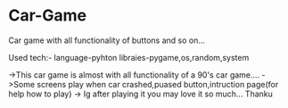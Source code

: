 # Car-Game
Car game with all functionality of buttons and so on...

Used tech:-
  language-pyhton
  libraies-pygame,os,random,system

->This car game is almost with all functionality of a 90's car game....
->Some screens play when car crashed,puased button,intruction page(for help how to play)
-> Ig after playing it you may love it so much...
Thanku
